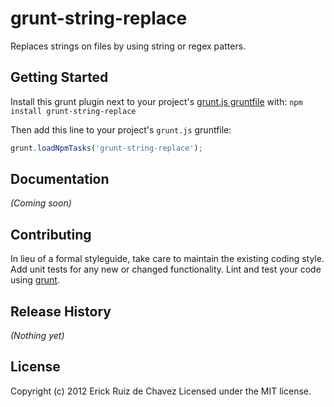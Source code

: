 # grunt-string-replace

Replaces strings on files by using string or regex patters.

## Getting Started
Install this grunt plugin next to your project's [grunt.js gruntfile][getting_started] with: `npm install grunt-string-replace`

Then add this line to your project's `grunt.js` gruntfile:

```javascript
grunt.loadNpmTasks('grunt-string-replace');
```

[grunt]: http://gruntjs.com/
[getting_started]: https://github.com/gruntjs/grunt/blob/master/docs/getting_started.md

## Documentation
_(Coming soon)_

## Contributing
In lieu of a formal styleguide, take care to maintain the existing coding style. Add unit tests for any new or changed functionality. Lint and test your code using [grunt][grunt].

## Release History
_(Nothing yet)_

## License
Copyright (c) 2012 Erick Ruiz de Chavez
Licensed under the MIT license.
